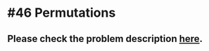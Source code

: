 # #46 Permutations

## Please check the problem description [here](https://leetcode.com/problems/permutations/).


